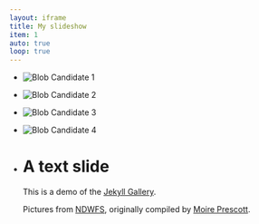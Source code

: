 ```yaml
---
layout: iframe
title: My slideshow
item: 1
auto: true
loop: true
---
```


* ![Blob Candidate 1](my-pics1/candidate_0.png)
* ![Blob Candidate 2](my-pics1/candidate_1.png)
* ![Blob Candidate 3](my-pics1/candidate_2.png)
* ![Blob Candidate 4](my-pics1/candidate_3.png)
* # A text slide
  This is a demo of the [Jekyll Gallery](http://lexoyo.me/jekyll-slideshow/).
  
  Pictures from [NDWFS](https://unsplash.com/collections/curated/93), originally compiled by [Moire Prescott](http://designerfund.com).


